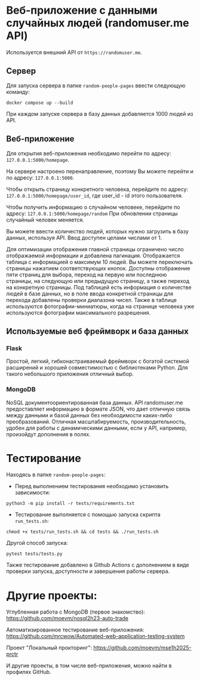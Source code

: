 # Веб-приложение с данными случайных людей (randomuser.me API)

Используется внешний API от `https://randomuser.me`.

## Сервер

Для запуска сервера в папке `random-people-pages` ввести следующую команду:
```
docker compose up --build
```
При каждом запуске сервера в базу данных добавляется 1000 людей из API.

## Веб-приложение

Для открытия веб-приложения необходимо перейти по адресу:
`127.0.0.1:5000/homepage`.

На сервере настроено перенаправление, поэтому Вы можете перейти и по адресу:
`127.0.0.1:5000`.

Чтобы открыть страницу конкретного человека, перейдите по адресу:
`127.0.0.1:5000/homepage/user_id`, где user_id - id этого пользователя.

Чтобы получить информацию о случайном человеке, перейдите по адресу:
`127.0.0.1:5000/homepage/random`
При обновлении страницы случайный человек меняется.

Вы можете ввести количество людей, которых нужно загрузить в базу данных, используя API. Ввод доступен целами числами от 1.

Для оптимизации отображения главной страницы ограничено число отображаемой информации и добавлена пагинация. Отображается таблица с информацией о максимум 10 людей. Вы можете переключать страницы нажатием соответствующих кнопок. Доступны отображение пяти страниц для выбора, переход на первую или последнюю страницы, на следующую или предыдущую страницу, а также переход на конкретную страницы. Под таблицей есть информация о количестве людей в базе данных, но в поле ввода конкретной страницы для перехода добавлены проверки диапазона чисел.
Также в таблице используются фотографии-миниатюры, когда на странице человека уже используются фотографии максимального разрешения.

## Используемые веб фреймворк и база данных

### Flask

Простой, легкий, гибконастраиваемый фреймворк с богатой системой расширений и хорошей совместимостью с библиотеками Python. Для такого небольшого приложения отличный выбор.

### MongoDB

NoSQL документоориентированная база данных. API randomuser.me предоставляет информацию в формате JSON, что дает отличную связь между данными и базой данных без необходимости каких-либо преобразований. Отличная масштабируемость, производительность, удобен для работы с динамическими данными, если у API, например, произойдут дополнения в полях.

# Тестирование

Находясь в папке `random-people-pages`:

* Перед выполнением тестирования необходимо установить зависимости:
```
python3 -m pip install -r tests/requirements.txt
```
* Тестирование выполняется с помощью запуска скрипта `run_tests.sh`:
```
chmod +x tests/run_tests.sh && cd tests && ./run_tests.sh
```
Другой способ запуска:
```
pytest tests/tests.py
```
Также тестирование добавлено в Github Actions с дополнением в виде проверки запуска, доступности и завершения работы сервера.

# Другие проекты:

Углубленная работа с MongoDB (первое знакомство):
https://github.com/moevm/nosql2h23-auto-trade

Автоматизированное тестирование веб-приложения:
https://github.com/mrcwow/Automated-web-application-testing-system

Проект "Локальный прокторинг":
https://github.com/moevm/mse1h2025-prctr

И другие проекты, в том числе веб-приложения, можно найти в профилях GitHub.